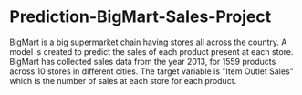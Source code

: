# Prediction-BigMart-Sales-Project

BigMart is a big supermarket chain having stores all across the country. A model is created to predict the sales of each product present at each store. 
BigMart has collected sales data from the year 2013, for 1559 products across 10 stores in different cities.
The target variable is "Item Outlet Sales" which is the number of sales at each store for each product.

